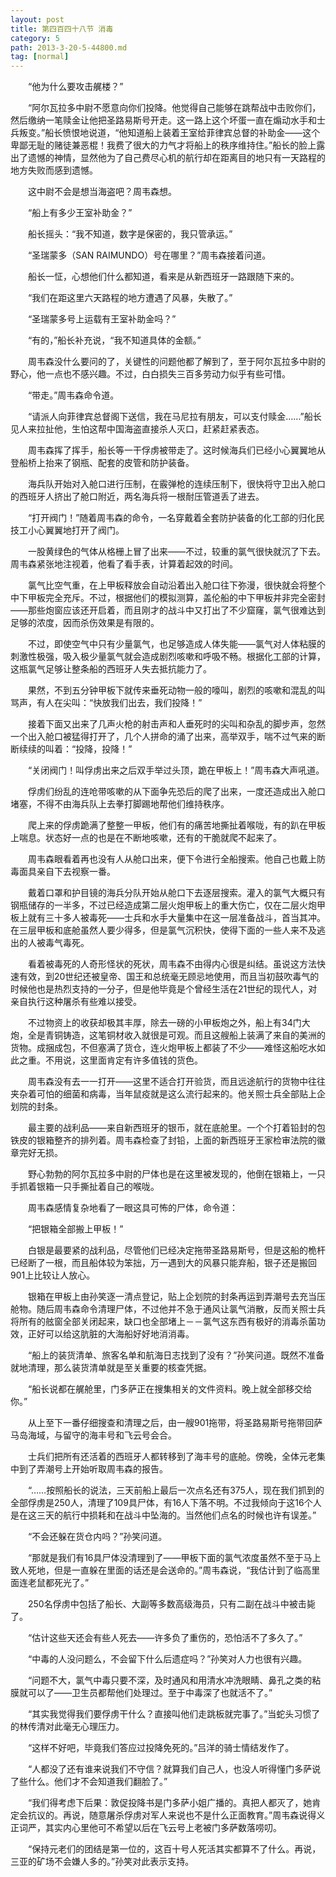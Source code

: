 ```yaml
---
layout: post
title: 第四百四十八节 消毒
category: 5
path: 2013-3-20-5-44800.md
tag: [normal]
---
```


　　“他为什么要攻击艉楼？”

　　“阿尔瓦拉多中尉不愿意向你们投降。他觉得自己能够在跳帮战中击败你们，然后缴纳一笔赎金让他把圣路易斯号开走。这一路上这个坏蛋一直在煽动水手和士兵叛变。”船长愤恨地说道，“他知道船上装着王室给菲律宾总督的补助金——这个卑鄙无耻的赌徒兼恶棍！我费了很大的力气才将船上的秩序维持住。”船长的脸上露出了遗憾的神情，显然他为了自己费尽心机的航行却在距离目的地只有一天路程的地方失败而感到遗憾。

　　这中尉不会是想当海盗吧？周韦森想。

　　“船上有多少王室补助金？”

　　船长摇头：“我不知道，数字是保密的，我只管承运。”

　　“圣瑞蒙多（SAN RAIMUNDO）号在哪里？”周韦森接着问道。

　　船长一怔，心想他们什么都知道，看来是从新西班牙一路跟随下来的。

　　“我们在距这里六天路程的地方遭遇了风暴，失散了。”

　　“圣瑞蒙多号上运载有王室补助金吗？”

　　“有的，”船长补充说，“我不知道具体的金额。”

　　周韦森没什么要问的了，关键性的问题他都了解到了，至于阿尔瓦拉多中尉的野心，他一点也不感兴趣。不过，白白损失三百多劳动力似乎有些可惜。

　　“带走。”周韦森命令道。

　　“请派人向菲律宾总督阁下送信，我在马尼拉有朋友，可以支付赎金……”船长见人来拉扯他，生怕这帮中国海盗直接杀人灭口，赶紧赶紧表态。

　　周韦森挥了挥手，船长等一干俘虏被带走了。这时候海兵们已经小心翼翼地从登船桥上抬来了钢瓶、配套的皮管和防护装备。

　　海兵队开始对入舱口进行压制，在霰弹枪的连续压制下，很快将守卫出入舱口的西班牙人挤出了舱口附近，两名海兵将一根耐压管道丢了进去。

　　“打开阀门！”随着周韦森的命令，一名穿戴着全套防护装备的化工部的归化民技工小心翼翼地打开了阀门。

　　一股黄绿色的气体从格栅上冒了出来——不过，较重的氯气很快就沉了下去。周韦森紧张地注视着，他看了看手表，计算着起效的时间。

　　氯气比空气重，在上甲板释放会自动沿着出入舱口往下弥漫，很快就会将整个中下甲板完全充斥。不过，根据他们的模拟测算，盖伦船的中下甲板并非完全密封——那些炮窗应该还开启着，而且刚才的战斗中又打出了不少窟窿，氯气很难达到足够的浓度，因而杀伤效果是有限的。

　　不过，即使空气中只有少量氯气，也足够造成人体失能——氯气对人体粘膜的刺激性极强，吸入极少量氯气就会造成剧烈咳嗽和呼吸不畅。根据化工部的计算，这瓶氯气足够让整条船的西班牙人失去抵抗能力了。

　　果然，不到五分钟甲板下就传来垂死动物一般的嚎叫，剧烈的咳嗽和混乱的叫骂声，有人在尖叫：“快放我们出去，我们投降！”

　　接着下面又出来了几声火枪的射击声和人垂死时的尖叫和杂乱的脚步声，忽然一个出入舱口被猛得打开了，几个人拼命的涌了出来，高举双手，喘不过气来的断断续续的叫着：“投降，投降！”

　　“关闭阀门！叫俘虏出来之后双手举过头顶，跪在甲板上！”周韦森大声吼道。

　　俘虏们纷乱的连呛带咳嗽的从下面争先恐后的爬了出来，一度还造成出入舱口堵塞，不得不由海兵队上去拳打脚踢地帮他们维持秩序。

　　爬上来的俘虏跪满了整整一甲板，他们有的痛苦地撕扯着喉咙，有的趴在甲板上喘息。状态好一点的也是在不断地咳嗽，还有的干脆就爬不起来了。

　　周韦森眼看着再也没有人从舱口出来，便下令进行全船搜索。他自己也戴上防毒面具亲自下去视察一番。

　　戴着口罩和护目镜的海兵分队开始从舱口下去逐层搜索。灌入的氯气大概只有钢瓶储存的一半多，不过已经造成第二层火炮甲板上的重大伤亡，仅在二层火炮甲板上就有三十多人被毒死——士兵和水手大量集中在这一层准备战斗，首当其冲。在三层甲板和底舱虽然人要少得多，但是氯气沉积快，使得下面的一些人来不及逃出的人被毒气毒死。

　　看着被毒死的人奇形怪状的死状，周韦森不由得内心很是纠结。虽说这方法快速有效，到20世纪还被皇帝、国王和总统毫无顾忌地使用，而且当初鼓吹毒气的时候他也是热烈支持的一分子，但是他毕竟是个曾经生活在21世纪的现代人，对亲自执行这种屠杀有些难以接受。

　　不过物资上的收获却极其丰厚，除去一磅的小甲板炮之外，船上有34门大炮，全是青铜铸造，这笔铜材收入就很是可观。而且这艘船上装满了来自的美洲的货物。成捆成包，不但塞满了货仓，连火炮甲板上都装了不少——难怪这船吃水如此之重。不用说，这里面肯定有许多值钱的货色。

　　周韦森没有去一一打开——这里不适合打开验货，而且远途航行的货物中往往夹杂着可怕的细菌和病毒，当年鼠疫就是这么流行起来的。他关照士兵全部贴上企划院的封条。

　　最主要的战利品——来自新西班牙的银币，就在底舱里。一个个打着铅封的包铁皮的银箱整齐的排列着。周韦森检查了封铅，上面的新西班牙王家检审法院的徽章完好无损。

　　野心勃勃的阿尔瓦拉多中尉的尸体也是在这里被发现的，他倒在银箱上，一只手抓着银箱一只手撕扯着自己的喉咙。

　　周韦森感情复杂地看了一眼这具可怖的尸体，命令道：

　　“把银箱全部搬上甲板！”

　　白银是最要紧的战利品，尽管他们已经决定拖带圣路易斯号，但是这船的桅杆已经断了一根，而且船体较为笨拙，万一遇到大的风暴只能弃船，银子还是搬回901上比较让人放心。

　　银箱在甲板上由孙笑逐一清点登记，贴上企划院的封条再运到弄潮号去充当压舱物。随后周韦森命令清理尸体，不过他并不急于通风让氯气消散，反而关照士兵将所有的舷窗全部关闭起来，缺口也全部堵上－－氯气这东西有极好的消毒杀菌功效，正好可以给这肮脏的大海船好好地消消毒。

　　“船上的装货清单、旅客名单和航海日志找到了没有？”孙笑问道。既然不准备就地清理，那么装货清单就是至关重要的核查凭据。

　　“船长说都在艉舱里，门多萨正在搜集相关的文件资料。晚上就全部移交给你。”

　　从上至下一番仔细搜查和清理之后，由一艘901拖带，将圣路易斯号拖带回萨马岛海域，与留守的海丰号和飞云号会合。

　　士兵们把所有还活着的西班牙人都转移到了海丰号的底舱。傍晚，全体元老集中到了弄潮号上开始听取周韦森的报告。

　　“……按照船长的说法，三天前船上最后一次点名还有375人，现在我们抓到的全部俘虏是250人，清理了109具尸体，有16人下落不明。不过我倾向于这16个人是在这三天的航行中损耗和在战斗中坠海的。当然他们点名的时候也许有误差。”

　　“不会还躲在货仓内吗？”孙笑问道。

　　“那就是我们有16具尸体没清理到了——甲板下面的氯气浓度虽然不至于马上致人死地，但是一直躲在里面的话还是会送命的。”周韦森说，“我估计到了临高里面连老鼠都死光了。”

　　250名俘虏中包括了船长、大副等多数高级海员，只有二副在战斗中被击毙了。

　　“估计这些天还会有些人死去——许多负了重伤的，恐怕活不了多久了。”

　　“中毒的人没问题么，不会留下什么后遗症吗？”孙笑对人力也很有兴趣。

　　“问题不大，氯气中毒只要不深，及时通风和用清水冲洗眼睛、鼻孔之类的粘膜就可以了——卫生员都帮他们处理过。至于中毒深了也就活不了。”

　　“其实我觉得我们要俘虏干什么？直接叫他们走跳板就完事了。”当蛇头习惯了的林传清对此毫无心理压力。

　　“这样不好吧，毕竟我们答应过投降免死的。”吕洋的骑士情结发作了。

　　“人都没了还有谁来说我们不守信？就算我们自己人，也没人听得懂门多萨说了些什么。他们才不会知道我们翻脸了。”

　　“我们得考虑下后果：敦促投降书是门多萨小姐广播的。真把人都灭了，她肯定会抗议的。再说，随意屠杀俘虏对军人来说也不是什么正面教育。”周韦森说得义正词严，其实内心里他可不希望以后在飞云号上老被门多萨数落唠叨。

　　“保持元老们的团结是第一位的，这百十号人死活其实都算不了什么。再说，三亚的矿场不会嫌人多的。”孙笑对此表示支持。
